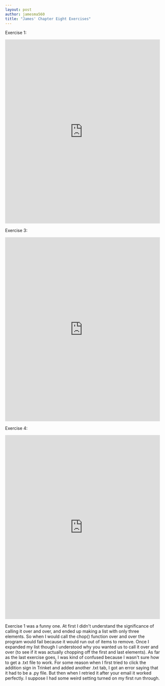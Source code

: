 ```yaml
---
layout: post
author: jamesma560
title: "James' Chapter Eight Exercises"
---
```


Exercise 1:

<iframe src="https://trinket.io/embed/python/6ee561f0cc" width="100%" height="600" frameborder="0" marginwidth="0" marginheight="0" allowfullscreen></iframe>

Exercise 3: 

<iframe src="https://trinket.io/embed/python/78cf78ebe8" width="100%" height="600" frameborder="0" marginwidth="0" marginheight="0" allowfullscreen></iframe>

Exercise 4: 

<iframe src="https://trinket.io/embed/python/7e18b67555" width="100%" height="600" frameborder="0" marginwidth="0" marginheight="0" allowfullscreen></iframe>

Exercise 1 was a funny one. At first I didn't understand the significance of calling it over and over, and ended up making a list with only 
three elements. So when I would call the chop() function over and over the program would fail because it would run out of 
items to remove. Once I expanded my list though I understood why you wanted us to call it over and over (to see if it was actually
chopping off the first and last elements). As far as the last exercise goes, I was kind of confused because I wasn't sure how to get
a .txt file to work. For some reason when I first tried to click the addition sign in Trinket and added another .txt tab, I got an error
saying that it had to be a .py file. But then when I retried it after your email it worked perfectly. I suppose I had some weird setting
turned on my first run through. 
